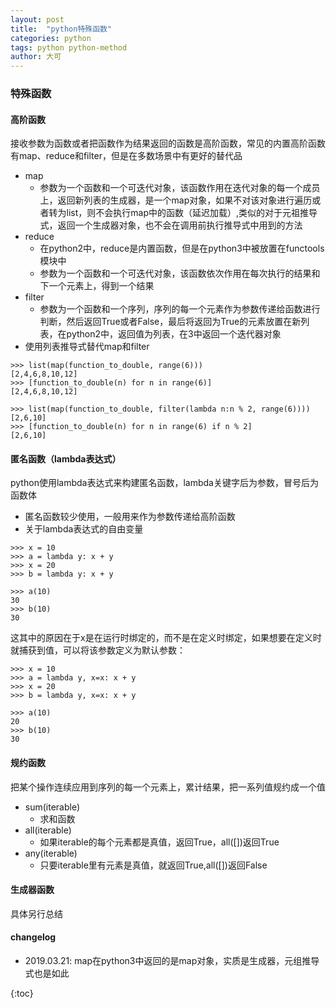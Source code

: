 ```yaml
---
layout: post
title:  "python特殊函数"
categories: python
tags: python python-method
author: 大可
---
```


### 特殊函数

#### 高阶函数
接收参数为函数或者把函数作为结果返回的函数是高阶函数，常见的内置高阶函数有map、reduce和filter，但是在多数场景中有更好的替代品
- map
    - 参数为一个函数和一个可迭代对象，该函数作用在迭代对象的每一个成员上，返回新列表的生成器，是一个map对象，如果不对该对象进行遍历或者转为list，则不会执行map中的函数（延迟加载）,类似的对于元祖推导式，返回一个生成器对象，也不会在调用前执行推导式中用到的方法
- reduce
    - 在python2中，reduce是内置函数，但是在python3中被放置在functools模块中
    - 参数为一个函数和一个可迭代对象，该函数依次作用在每次执行的结果和下一个元素上，得到一个结果
- filter
    - 参数为一个函数和一个序列，序列的每一个元素作为参数传递给函数进行判断，然后返回True或者False，最后将返回为True的元素放置在新列表，在python2中，返回值为列表，在3中返回一个迭代器对象
- 使用列表推导式替代map和filter

```
>>> list(map(function_to_double, range(6)))
[2,4,6,8,10,12]
>>> [function_to_double(n) for n in range(6)]
[2,4,6,8,10,12]

>>> list(map(function_to_double, filter(lambda n:n % 2, range(6))))
[2,6,10]
>>> [function_to_double(n) for n in range(6) if n % 2]
[2,6,10]
```

#### 匿名函数（lambda表达式）
python使用lambda表达式来构建匿名函数，lambda关键字后为参数，冒号后为函数体

- 匿名函数较少使用，一般用来作为参数传递给高阶函数
- 关于lambda表达式的自由变量

```
>>> x = 10
>>> a = lambda y: x + y
>>> x = 20
>>> b = lambda y: x + y

>>> a(10)
30
>>> b(10)
30
```

这其中的原因在于x是在运行时绑定的，而不是在定义时绑定，如果想要在定义时就捕获到值，可以将该参数定义为默认参数：

```
>>> x = 10
>>> a = lambda y, x=x: x + y
>>> x = 20
>>> b = lambda y, x=x: x + y

>>> a(10)
20
>>> b(10)
30
```

#### 规约函数
把某个操作连续应用到序列的每一个元素上，累计结果，把一系列值规约成一个值
- sum(iterable)
    - 求和函数
- all(iterable)
    - 如果iterable的每个元素都是真值，返回True，all([])返回True
- any(iterable)
    - 只要iterable里有元素是真值，就返回True,all([])返回False

#### 生成器函数
具体另行总结

#### changelog
- 2019.03.21: map在python3中返回的是map对象，实质是生成器，元组推导式也是如此

{:toc}